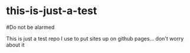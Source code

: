 # this-is-just-a-test
#Do not be alarmed


This is just a test repo I use to put sites up on github pages... don't worry about it
